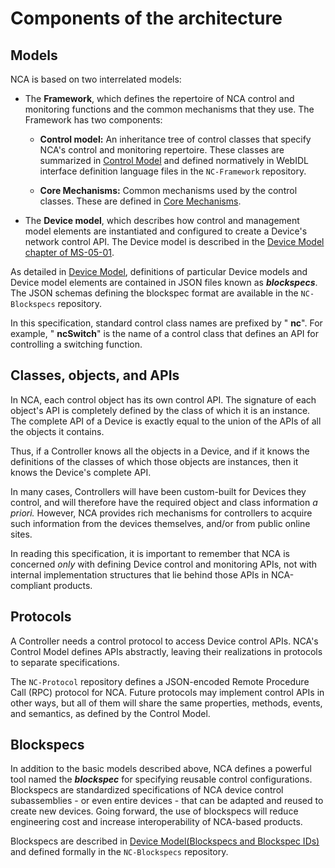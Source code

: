 # Components of the architecture

## Models

NCA is based on two interrelated models:

- The **Framework**, which defines the repertoire of  NCA control and monitoring functions and the common mechanisms that they use. The Framework has two components:

	- **Control model:** An inheritance tree of control classes that specify NCA's control and monitoring repertoire. These classes are summarized in [Control Model](Control%20Model.md) and defined normatively in WebIDL interface definition language files in the `NC-Framework` repository.

	- **Core Mechanisms:**  Common mechanisms used by the control classes.  These are defined in [Core Mechanisms](Core%20Mechanisms.md).

- The **Device model**, which describes how control and management model elements are instantiated and configured to create a Device's network control API. The Device model is described in the [Device Model chapter of MS-05-01](Device%20Model.md).

As detailed in [Device Model](Device%20Model.md), definitions of particular Device models and Device model elements are contained in JSON files known as _**blockspecs**_. The JSON schemas defining the blockspec format are available in the `NC-Blockspecs` repository.

In this specification, standard control class names are prefixed by " **nc**".  For example, " **ncSwitch**" is the name of a control class that defines an API for controlling a switching function.

## Classes, objects, and APIs

In NCA, each control object has its own control API. The signature of each object's API is completely defined by the class of which it is an instance. The complete API of a Device is exactly equal to the union of the APIs of all the objects it contains.

Thus, if a Controller knows all the objects in a Device, and if it knows the definitions of the classes of which those objects are instances, then it knows the Device's complete API.

In many cases, Controllers will have been custom-built for Devices they control, and will therefore have the required object and class information _a priori._ However, NCA provides rich mechanisms for controllers to acquire such information from the devices themselves, and/or from public online sites.

In reading this specification, it is important to remember that NCA is concerned _only_ with defining Device control and monitoring APIs, not with internal implementation structures that lie behind those APIs in NCA-compliant products.  

## Protocols

A Controller needs a control protocol to access Device control APIs. NCA's Control Model defines APIs abstractly, leaving their realizations in protocols to separate specifications. 

The `NC-Protocol` repository defines a JSON-encoded Remote Procedure Call (RPC) protocol for NCA. Future protocols may implement control APIs in other ways, but all of them will share the same properties, methods, events, and semantics, as defined by the Control Model.

## Blockspecs

In addition to the basic models described above, NCA defines a powerful tool named the _**blockspec**_ for specifying reusable control configurations.  Blockspecs are standardized specifications of NCA device control subassemblies - or even entire devices - that can be adapted and reused to create new devices.  Going forward, the use of blockspecs will reduce engineering cost and increase interoperability of NCA-based products.

Blockspecs are described in [Device Model(Blockspecs and Blockspec IDs)](Device%20Model.md#blockspecs-and-blockspec-ids) and defined formally in the `NC-Blockspecs` repository.